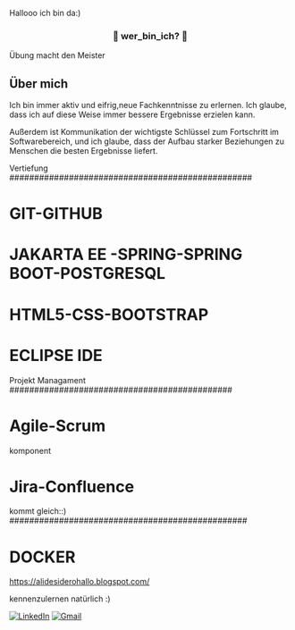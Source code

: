
Hallooo ich bin da:)



<h3 align="center">
👋 wer_bin_ich? 👋
</h3>
Übung macht den Meister
<h2> Über mich </h2>
Ich bin immer aktiv und eifrig,neue Fachkenntnisse zu erlernen. 
Ich glaube, dass ich auf diese Weise immer bessere Ergebnisse erzielen kann.

Außerdem ist Kommunikation der wichtigste Schlüssel zum Fortschritt im Softwarebereich, und ich glaube, dass der Aufbau starker Beziehungen zu Menschen die besten Ergebnisse liefert.





 Vertiefung
 #################################################
 <h1>GIT-GITHUB</h1>
 <h1>JAKARTA EE -SPRING-SPRING BOOT-POSTGRESQL</h1>
 <h1>HTML5-CSS-BOOTSTRAP</h1>
 <h1>ECLIPSE IDE</h1>
 
 Projekt Managament
 #############################################
 <h1>Agile-Scrum</h1>
 komponent</h1>
 <h1>Jira-Confluence</h1>
 
 
 
 kommt gleich::)
 ################################################
 <h1>DOCKER</h1>
 
 
 https://alidesiderohallo.blogspot.com/
 
 
 kennenzulernen natürlich :)
 
 
 <a href="https://de.linkedin.com/in/gani-buer" rel="nofollow"><img src="https://camo.githubusercontent.com/4710c8417adc9fc1e9fe4b44a7f6b2451d053cdfc0ac97550b67dc268973b14e/68747470733a2f2f696d672e69636f6e73382e636f6d2f627562626c65732f35302f3030303030302f6c696e6b6564696e2e706e67" alt="LinkedIn" data-canonical-src="https://img.icons8.com/bubbles/50/000000/linkedin.png" style="max-width: 100%;"></a> <a href="mailto:pangeawelt@gmx.de"><img src="https://camo.githubusercontent.com/9734318df1bd17dac8b2a6b4f88684ced60f41394aa38df3c72a0510af8b69a6/68747470733a2f2f696d672e69636f6e73382e636f6d2f627562626c65732f35302f3030303030302f676d61696c2e706e67" alt="Gmail" data-canonical-src="https://img.icons8.com/bubbles/50/000000/gmail.png" style="max-width: 100%;"></a> </p>
